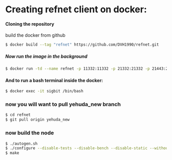 # Creating refnet client on docker:
#### Cloning the repository

build the docker from github
```sh
$ docker build --tag "refnet" https://github.com/DVH1990/refnet.git
```

##### Now run the image in the background
```sh
$ docker run -td --name refnet -p 11332:11332 -p 21332:21332 -p 21443:21443 -p 11334:11333 docker_id
```

#### And to run a bash terminal inside the docker:
```sh
$ docker exec -it sigbit /bin/bash
```

### now you will want to pull yehuda_new branch
```sh
$ cd refnet
$ git pull origin yehuda_new
```

### now build the node
```sh
$ ./autogen.sh
$ ./configure --disable-tests --disable-bench --disable-static --without-gui --disable-zmq --with-incompatible-bdb  CFLAGS='-w' CXXFLAGS='-w'
$ make
```

